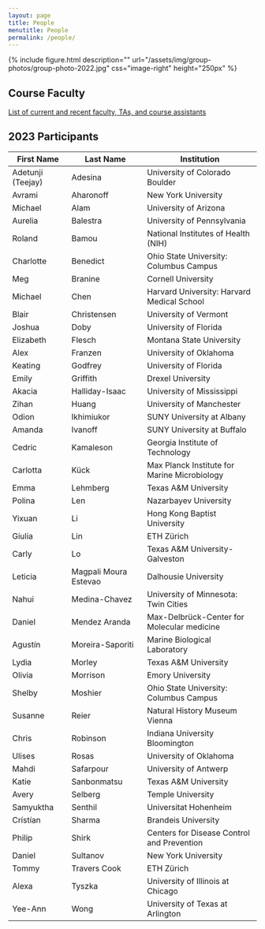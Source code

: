 ```yaml
---
layout: page
title: People
menutitle: People
permalink: /people/
---
```

{% include figure.html description="" url="/assets/img/group-photos/group-photo-2022.jpg" css="image-right" height="250px" %}

## Course Faculty

[List of current and recent faculty, TAs, and course assistants](/faculty/)

## 2023 Participants

|               First Name |                Last Name |                                                 Institution |
| ------------------------ | ------------------------ | ----------------------------------------------------------- |
|        Adetunji (Teejay) |                  Adesina |                              University of Colorado Boulder |
|                   Avrami |                Aharonoff |                                         New York University |
|                  Michael |                     Alam |                                       University of Arizona |
|                  Aurelia |                 Balestra |                                  University of Pennsylvania |
|                   Roland |                    Bamou |                         National Institutes of Health (NIH) |
|                Charlotte |                 Benedict |                      Ohio State University: Columbus Campus |
|                      Meg |                  Branine |                                          Cornell University |
|                  Michael |                     Chen |                  Harvard University: Harvard Medical School |
|                    Blair |              Christensen |                                       University of Vermont |
|                   Joshua |                     Doby |                                       University of Florida |
|                Elizabeth |                   Flesch |                                    Montana State University |
|                     Alex |                  Franzen |                                      University of Oklahoma |
|                  Keating |                  Godfrey |                                       University of Florida |
|                    Emily |                 Griffith |                                           Drexel University |
|                   Akacia |           Halliday-Isaac |                                   University of Mississippi |
|                    Zihan |                    Huang |                                    University of Manchester |
|                    Odion |               Ikhimiukor |                                   SUNY University at Albany |
|                   Amanda |                  Ivanoff |                                  SUNY University at Buffalo |
|                   Cedric |                Kamaleson |                             Georgia Institute of Technology |
|                 Carlotta |                     Kück |                Max Planck Institute for Marine Microbiology |
|                     Emma |                 Lehmberg |                                        Texas A&M University |
|                   Polina |                      Len |                                       Nazarbayev University |
|                   Yixuan |                       Li |                                Hong Kong Baptist University |
|                   Giulia |                      Lin |                                                  ETH Zürich |
|                    Carly |                       Lo |                              Texas A&M University-Galveston |
|                  Leticia |    Magpali Moura Estevao |                                        Dalhousie University |
|                    Nahui |            Medina-Chavez |                        University of Minnesota: Twin Cities |
|                   Daniel |            Mendez Aranda |                  Max-Delbrück-Center for Molecular medicine |
|                  Agustín |         Moreira-Saporiti |                                Marine Biological Laboratory |
|                    Lydia |                   Morley |                                        Texas A&M University |
|                   Olivia |                 Morrison |                                            Emory University |
|                   Shelby |                  Moshier |                      Ohio State University: Columbus Campus |
|                  Susanne |                    Reier |                               Natural History Museum Vienna |
|                    Chris |                 Robinson |                              Indiana University Bloomington |
|                   Ulises |                    Rosas |                                      University of Oklahoma |
|                    Mahdi |                Safarpour |                                       University of Antwerp |
|                    Katie |              Sanbonmatsu |                                        Texas A&M University |
|                    Avery |                  Selberg |                                           Temple University |
|                Samyuktha |                  Senthil |                                       Universitat Hohenheim |
|                 Crístían |                   Sharma |                                         Brandeis University |
|                   Philip |                    Shirk |                  Centers for Disease Control and Prevention |
|                   Daniel |                 Sultanov |                                         New York University |
|                    Tommy |             Travers Cook |                                                  ETH Zürich |
|                    Alexa |                   Tyszka |                           University of Illinois at Chicago |
|                  Yee-Ann |                     Wong |                            University of Texas at Arlington |
